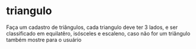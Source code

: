 # triangulo
Faça um cadastro de triângulos, cada triangulo deve ter 3 lados, e ser classificado em equilatêro, isósceles e escaleno, caso não for um triângulo também mostre para o usuário
